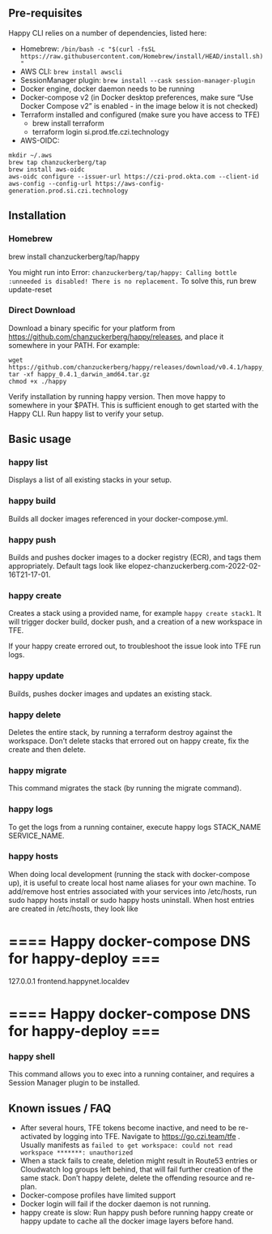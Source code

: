 ## Pre-requisites

Happy CLI relies on a number of dependencies, listed here:

* Homebrew: `/bin/bash -c "$(curl -fsSL https://raw.githubusercontent.com/Homebrew/install/HEAD/install.sh)"`
* AWS CLI: `brew install awscli`
* SessionManager plugin: `brew install --cask session-manager-plugin`
* Docker engine, docker daemon needs to be running
* Docker-compose v2 (in Docker desktop preferences, make sure “Use Docker Compose v2” is enabled - in the image below it is not checked)
* Terraform installed and configured (make sure you have access to TFE)
  * brew install terraform
  * terraform login si.prod.tfe.czi.technology
* AWS-OIDC: 

~~~
mkdir ~/.aws
brew tap chanzuckerberg/tap
brew install aws-oidc
aws-oidc configure --issuer-url https://czi-prod.okta.com --client-id aws-config --config-url https://aws-config-generation.prod.si.czi.technology
~~~

## Installation

### Homebrew

brew install chanzuckerberg/tap/happy

You might run into Error: `chanzuckerberg/tap/happy: Calling bottle :unneeded is disabled! There is no replacement.` To solve this, run brew update-reset

### Direct Download

Download a binary specific for your platform from https://github.com/chanzuckerberg/happy/releases, and place it somewhere in your PATH. For example:

~~~
wget https://github.com/chanzuckerberg/happy/releases/download/v0.4.1/happy_0.4.1_darwin_amd64.tar.gz
tar -xf happy_0.4.1_darwin_amd64.tar.gz
chmod +x ./happy
~~~

Verify installation by running happy version. Then move happy to somewhere in your $PATH. This is sufficient enough to get started with the 
Happy CLI. Run happy list to verify your setup.

## Basic usage

### happy list

Displays a list of all existing stacks in your setup.

### happy build

Builds all docker images referenced in your docker-compose.yml.

### happy push

Builds and pushes docker images to a docker registry (ECR), and tags them appropriately. Default tags look like elopez-chanzuckerberg.com-2022-02-16T21-17-01.

### happy create

Creates a stack using a provided name, for example `happy create stack1`. It will trigger docker build, docker push, and a creation of a new workspace in TFE.

If your happy create errored out, to troubleshoot the issue look into TFE run logs.

### happy update

Builds, pushes docker images and updates an existing stack.

### happy delete

Deletes the entire stack, by running a terraform destroy against the workspace. Don’t delete stacks that errored out on happy create, fix the create and then delete.

### happy migrate

This command migrates the stack (by running the migrate command). 

### happy logs

To get the logs from a running container, execute happy logs STACK_NAME SERVICE_NAME.

### happy hosts

When doing local development (running the stack with docker-compose up), it is useful to create local host name aliases for your own machine. To add/remove host entries associated with your services into /etc/hosts, run sudo happy hosts install or sudo happy hosts uninstall. When host entries are created in /etc/hosts, they look like

# ==== Happy docker-compose DNS for happy-deploy ===
127.0.0.1	frontend.happynet.localdev
# ==== Happy docker-compose DNS for happy-deploy ===

### happy shell

This command allows you to exec into a running container, and requires a Session Manager plugin to be installed.

## Known issues / FAQ

* After several hours, TFE tokens become inactive, and need to be re-activated by logging into TFE. Navigate to https://go.czi.team/tfe . Usually manifests as `failed to get workspace: could not read workspace *******: unauthorized`
* When a stack fails to create, deletion might result in Route53 entries or Cloudwatch log groups left behind, that will fail further creation of the same stack. Don’t happy delete, delete the offending resource and re-plan.
* Docker-compose profiles have limited support
* Docker login will fail if the docker daemon is not running.
* happy create is slow: Run happy push before running happy create or happy update to cache all the docker image layers before hand.
